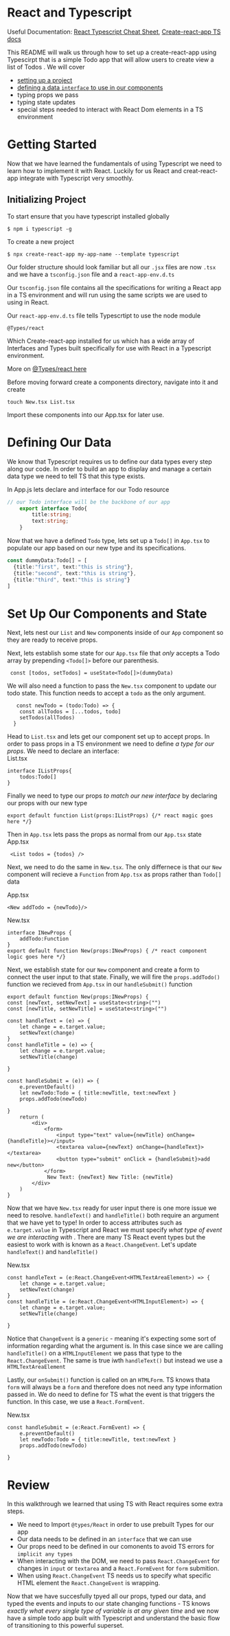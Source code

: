 # React and Typescript
Useful Documentation: [React Typescript Cheat Sheet](https://github.com/typescript-cheatsheets/react#reacttypescript-cheatsheets), [Create-react-app TS docs](https://create-react-app.dev/docs/adding-typescript/#getting-started-with-typescript-and-react)


This README will walk us through how to set up a create-react-app using Typescirpt that is a simple Todo app that will allow users to create view a list of Todos .
We will cover 
 * [setting up a project](#getting-started) 
 * [defining a data `interface` to use in our components](#defining-our-data)
 * typing props we pass
 * typing state updates 
 * special steps needed to interact with React Dom elements in a TS environment

# Getting Started
Now that we have learned the fundamentals of using Typescript we need to learn how to implement it with React.  Luckily for us React and creat-react-app integrate with Typescript very smoothly.

## Initializing Project
To start ensure that you have typescript installed globally

    $ npm i typescript -g

To create a new project 
    
    $ npx create-react-app my-app-name --template typescript

Our folder structure should look familiar but all our `.jsx` files are now `.tsx`
and we have a `tsconfig.json` file and a `react-app-env.d.ts`

Our `tsconfig.json` file contains all the specifications for writing a React app in a TS environment and will run using the same scripts we are used to using in React.  

Our `react-app-env.d.ts` file tells Typescrtipt to use the node module

    @Types/react

Which Create-react-app installed for us which has a wide array of Interfaces and Types built specifically for use with React in a Typescript environment.

More on [@Types/react here](https://github.com/DefinitelyTyped/DefinitelyTyped/tree/master/types/react)

Before moving forward create a components directory, navigate into it and create 

    touch New.tsx List.tsx

Import these components into our App.tsx for later use.

# Defining Our Data

We know that Typescript requires us to define our data types every step along our code.  In order to build an app to display and manage a certain data type we need to tell TS that this type exists.  

In App.js lets declare and interface for our Todo resource

```ts
// our Todo interface will be the backbone of our app
    export interface Todo{
        title:string;
        text:string;
    }
```

Now that we have a defined `Todo` type, lets set up a `Todo[]`  in `App.tsx` to populate our app based on our new type and its specifications.

```ts
const dummyData:Todo[] = [
  {title:"first", text:"this is string"},
  {title:"second", text:"this is string"},
  {title:"third", text:"this is string"}
]
```

# Set Up Our Components and State 
Next, lets nest our `List` and `New` components inside of our `App` component so they are ready to receive props.

Next, lets establish some state for our `App.tsx` file that <em> only </em> accepts a Todo array  by prepending `<Todo[]>` before our parenthesis.  
```TS
 const [todos, setTodos] = useState<Todo[]>(dummyData)
 ```
We will also need a function to pass the `New.tsx` component to update our todo state.  This function needs to accept a `todo` as the only argument.
```TS   
   const newTodo = (todo:Todo) => {
    const allTodos = [...todos, todo] 
    setTodos(allTodos)
  }
```

Head to `List.tsx` and lets get our component set up to accept props.  In order to pass props in a TS environment we need to define <em>a type for our props</em>.
We need to declare an interface:  
List.tsx
```TS
interface IListProps{
    todos:Todo[]
}
```
Finally we need to type our props <em> to match our new interface </em> by declaring our props with our new type
```TS
export default function List(props:IListProps) {/* react magic goes here */}
```
Then in `App.tsx` lets pass the props as normal from our `App.tsx` state
App.tsx
```TS
 <List todos = {todos} />
```

Next, we need to do the same in `New.tsx`.  The only differnece is that our `New` component will recieve a `Function` from `App.tsx` as props rather than `Todo[]` data

App.tsx

```TS
<New addTodo = {newTodo}/>
```
New.tsx

```TS
interface INewProps {
    addTodo:Function
}
export default function New(props:INewProps) { /* react component logic goes here */}
```

Next, we establish state for our `New` component and create a form to connect the user input to that state.  Finally, we will fire the `props.addTodo()` function we recieved from `App.tsx` in our `handleSubmit()` function

```TS
export default function New(props:INewProps) {
const [newText, setNewText] = useState<string>("")
const [newTitle, setNewTitle] = useState<string>("")

const handleText = (e) => {
    let change = e.target.value;
    setNewText(change)
}
const handleTitle = (e) => {
    let change = e.target.value;
    setNewTitle(change)

}

const handleSubmit = (e)) => {
    e.preventDefault()
    let newTodo:Todo = { title:newTitle, text:newText }
    props.addTodo(newTodo)

}
    return (
        <div>
            <form>
                <input type="text" value={newTitle} onChange={handleTitle}></input>
                <textarea value={newText} onChange={handleText}></textarea>
                <button type="submit" onClick = {handleSubmit}>add new</button>
            </form>
             New Text: {newText} New Title: {newTitle}
        </div>
    )
}
```

Now that we have `New.tsx` ready for user input there is one more issue we need to resolve.  `handleText()` and `handleTitle()` both require an argument that we have yet to type!  In order to access attributes such as `e.target.value` in Typescript and React we must specify <em> what type of event  we are interacting with </em>.  There are many TS React event types but the easiest to work with is known as a `React.ChangeEvent`.  Let's update  `handleText()` and `handleTitle()`

New.tsx

```TS
const handleText = (e:React.ChangeEvent<HTMLTextAreaElement>) => {
    let change = e.target.value;
    setNewText(change)
}
const handleTitle = (e:React.ChangeEvent<HTMLInputElement>) => {
    let change = e.target.value;
    setNewTitle(change)

}
```

Notice that `ChangeEvent` is a `generic` - meaning it's expecting some sort of information regarding what the argument is.  In this case since we are calling `handleTitle()` on a `HTMLInputElement` we pass that type to the `React.ChangeEvent`.  The same is true iwth `handleText()` but instead we use a `HTMLTextAreaElement`

Lastly, our `onSubmit()` function is called on an `HTMLForm`.  TS knows thata `form` will always be a `form` and therefore does not need any type information passed in.  We do need to define for TS what the event is that triggers the function.  In this case, we use a `React.FormEvent`.

New.tsx

```TS
const handleSubmit = (e:React.FormEvent) => {
    e.preventDefault()
    let newTodo:Todo = { title:newTitle, text:newText }
    props.addTodo(newTodo)

}
```
# Review
In this walkthrough we learned that using TS with React requires some extra steps.  
 * We need to Import `@types/React` in order to use prebuilt Types for our app
 * Our data needs to be defined in an `interface` that we can use
 * Our props need to be defined in our comonents to avoid TS errors for `implicit any types`
 * When interacting with the DOM, we need to pass `React.ChangeEvent` for changes in `input` or `textarea` and a `React.FormEvent` for `form` submition.
 * When using `React.ChangeEvent` TS needs us to specify what specific HTML element the `React.ChangeEvent` is wrapping. 
    
Now that we have succesfully tpyed all our props, typed our data, and typed the events and inputs to our state changing functions - TS knows <em> exactly what every single type of variable is at any given time </em> and we now have a simple todo app built with Typescript and understand the basic flow of transitioning to this powerful superset.






